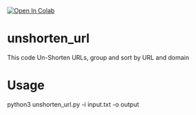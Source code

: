 [![Open In Colab](https://colab.research.google.com/assets/colab-badge.svg)](http://colab.research.google.com/github/Unifesp-DMSO/unshorten_url)


# unshorten_url
This code Un-Shorten URLs, group and sort by URL and domain

# Usage
python3 unshorten_url.py  -i input.txt -o output
